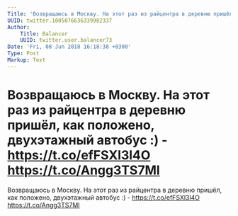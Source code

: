 ```yaml
---
Title: 'Возвращаюсь в Москву. На этот раз из райцентра в деревню пришёл, как положено, двухэтажный автобус :) - https://t.co/efFSXl3l4O https://t.co/Angg3TS7Ml'
UUID: twitter.1005076636339982337
Author:
    Title: Balancer
    UUID: twitter.user.balancer73
Date: 'Fri, 08 Jun 2018 16:18:38 +0300'
Type: Post
Markup: Text
---
```


# Возвращаюсь в Москву. На этот раз из райцентра в деревню пришёл, как положено, двухэтажный автобус :) - https://t.co/efFSXl3l4O https://t.co/Angg3TS7Ml

Возвращаюсь в Москву. На этот раз из райцентра в деревню
пришёл, как положено, двухэтажный автобус :) -
https://t.co/efFSXl3l4O https://t.co/Angg3TS7Ml